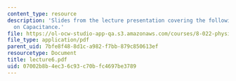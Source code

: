 ```yaml
---
content_type: resource
description: 'Slides from the lecture presentation covering the following topic: More
  on Capacitance.'
file: https://ol-ocw-studio-app-qa.s3.amazonaws.com/courses/8-022-physics-ii-electricity-and-magnetism-fall-2004/07002b8b4ec36c93c70bfc4697be3789_lecture6.pdf
file_type: application/pdf
parent_uid: 7bfe8f48-8d1c-a982-f7bb-879c850613ef
resourcetype: Document
title: lecture6.pdf
uid: 07002b8b-4ec3-6c93-c70b-fc4697be3789
---
```

